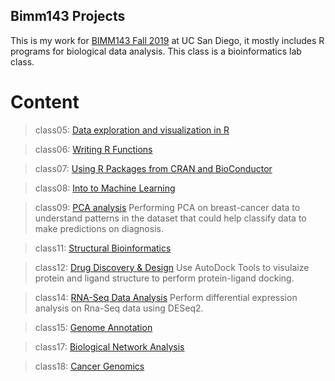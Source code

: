 ## Bimm143 Projects

This is my work for [BIMM143 Fall 2019](https://bioboot.github.io/bimm143_F19/) at UC San Diego, it mostly includes R programs for biological data analysis.
This class is a bioinformatics lab class. 


# Content

> class05: [Data exploration and visualization in R](https://github.com/pjindal2/bimm143/blob/master/lab5/class05H.md)

> class06: [Writing R Functions](https://github.com/pjindal2/bimm143/blob/master/lab6/class6.md)

> class07: [Using R Packages from CRAN and BioConductor](https://github.com/pjindal2/bimm143/blob/master/lab07/class07.Rmd)

> class08: [Into to Machine Learning](https://github.com/pjindal2/bimm143/blob/master/class08/lab08.md)

> class09: [PCA analysis](https://github.com/pjindal2/bimm143/blob/master/lab09/class09.md)
    Performing PCA on breast-cancer data to understand patterns in the dataset that could help classify data to make             predictions on diagnosis. 
    
> class11: [Structural Bioinformatics](https://github.com/pjindal2/bimm143/blob/master/class11/lab11.md)

> class12: [Drug Discovery & Design](https://github.com/pjindal2/bimm143/blob/master/class12/class12.md)
    Use AutoDock Tools to visulaize protein and ligand structure to perform protein-ligand docking. 
    
> class14: [RNA-Seq Data Analysis](https://github.com/pjindal2/bimm143/blob/master/class14/class14work.md)
    Perform differential expression analysis on Rna-Seq data using DESeq2. 
    
> class15: [Genome Annotation](https://github.com/pjindal2/bimm143/blob/master/class11/lab11.md)

> class17: [Biological Network Analysis](https://github.com/pjindal2/bimm143/blob/master/class17/class17.md)

> class18: [Cancer Genomics](https://github.com/pjindal2/bimm143/blob/master/class18/class18.md)
